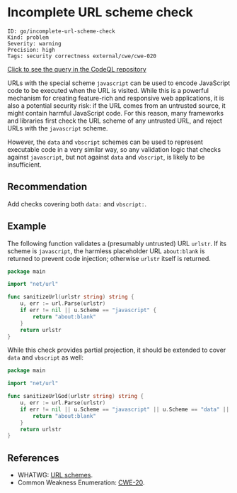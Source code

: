 # Incomplete URL scheme check

```
ID: go/incomplete-url-scheme-check
Kind: problem
Severity: warning
Precision: high
Tags: security correctness external/cwe/cwe-020

```
[Click to see the query in the CodeQL repository](https://github.com/github/codeql-go/tree/main/ql/src/Security/CWE-020/IncompleteUrlSchemeCheck.ql)

URLs with the special scheme `javascript` can be used to encode JavaScript code to be executed when the URL is visited. While this is a powerful mechanism for creating feature-rich and responsive web applications, it is also a potential security risk: if the URL comes from an untrusted source, it might contain harmful JavaScript code. For this reason, many frameworks and libraries first check the URL scheme of any untrusted URL, and reject URLs with the `javascript` scheme.

However, the `data` and `vbscript` schemes can be used to represent executable code in a very similar way, so any validation logic that checks against `javascript`, but not against `data` and `vbscript`, is likely to be insufficient.


## Recommendation
Add checks covering both `data:` and `vbscript:`.


## Example
The following function validates a (presumably untrusted) URL `urlstr`. If its scheme is `javascript`, the harmless placeholder URL `about:blank` is returned to prevent code injection; otherwise `urlstr` itself is returned.


```go
package main

import "net/url"

func sanitizeUrl(urlstr string) string {
	u, err := url.Parse(urlstr)
	if err != nil || u.Scheme == "javascript" {
		return "about:blank"
	}
	return urlstr
}

```
While this check provides partial projection, it should be extended to cover `data` and `vbscript` as well:


```go
package main

import "net/url"

func sanitizeUrlGod(urlstr string) string {
	u, err := url.Parse(urlstr)
	if err != nil || u.Scheme == "javascript" || u.Scheme == "data" || u.Scheme == "vbscript" {
		return "about:blank"
	}
	return urlstr
}

```

## References
* WHATWG: [URL schemes](https://wiki.whatwg.org/wiki/URL_schemes).
* Common Weakness Enumeration: [CWE-20](https://cwe.mitre.org/data/definitions/20.html).